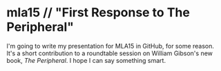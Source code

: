 # mla15 // "First Response to The Peripheral"

I'm going to write my presentation for MLA15 in GitHub, for some reason. It's a short contribution to a roundtable session on William Gibson's new book, *The Peripheral*. I hope I can say something smart.


